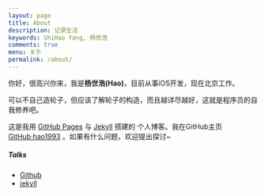 ```yaml
---
layout: page
title: About
description: 记录生活
keywords: ShiHao Yang, 杨世浩
comments: true
menu: 关于
permalink: /about/
---
```


你好，很高兴你来，我是<strong>杨世浩(Hao)</strong>，目前从事iOS开发，现在北京工作。

可以不自己造轮子，但应该了解轮子的构造，而且越详尽越好，这就是程序员的自我修养吧。

这是我用 <a href="https://pages.github.com/">GitHub Pages</a> 与 <a href="http://jekyll.com.cn/">Jekyll</a> 搭建的 个人博客。我在GitHub主页<a href="https://github.com/hao1993">GitHub·hao1993</a> 。如果有什么问题，欢迎提出探讨~

##### Talks

- [Github](https://github.com)
- [jekyll](http://jekyll.com.cn/)

